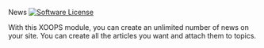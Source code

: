 News
[![Software License](https://img.shields.io/badge/license-GPL-brightgreen.svg?style=flat)](LICENSE) 

With this XOOPS module, you can create an unlimited number of news on your site. You can create all the articles you want and attach them to topics.
